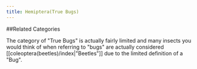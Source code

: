 ```yaml
---
title: Hemiptera(True Bugs)
---
```

##Related Categories

The category of "True Bugs" is actually fairly limited and many insects you would think of when referring to "bugs" are actually considered [[coleoptera(beetles)/index|"Beetles"]] due to the limited definition of a "Bug".